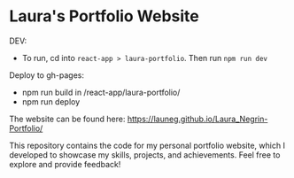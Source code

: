 # Laura's Portfolio Website

DEV:
- To run, cd into ```react-app > laura-portfolio```. Then run ```npm run dev```

Deploy to gh-pages:
- npm run build in /react-app/laura-portfolio/
- npm run deploy

The website can be found here: https://launeg.github.io/Laura_Negrin-Portfolio/

This repository contains the code for my personal portfolio website, which I developed to showcase my skills, projects, and achievements. Feel free to explore and provide feedback!
